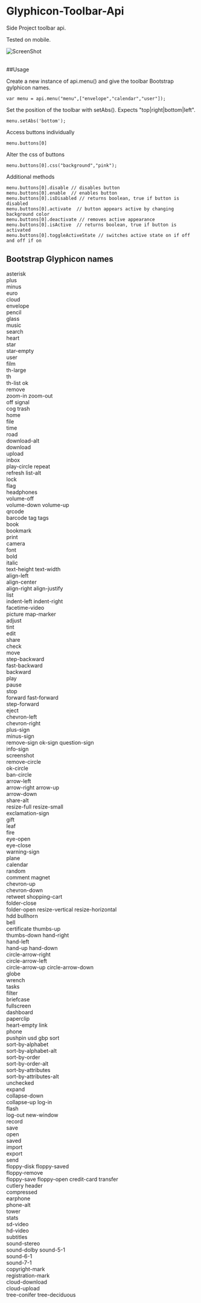# Glyphicon-Toolbar-Api
Side Project toolbar api.

Tested on mobile.

![ScreenShot](https://raw.github.com/ivorscott/Glyphicon-Toolbar-Api/master/images/toolbar.png)<br /><br />

##Usage

Create a new instance of api.menu() and give the toolbar Bootstrap gylphicon names.

```
var menu = api.menu("menu",["envelope","calendar","user"]);

```

Set the position of the toolbar with setAbs(). Expects "top|right|bottom|left".

```
menu.setAbs('bottom');
```

Access buttons individually

```
menu.buttons[0]
```

Alter the css of buttons

```
menu.buttons[0].css("background","pink");
```

Additional methods
```
menu.buttons[0].disable // disables button 
menu.buttons[0].enable  // enables button 
menu.buttons[0].isDisabled // returns boolean, true if button is disabled 
menu.buttons[0].activate  // button appears active by changing background color 
menu.buttons[0].deactivate // removes active appearance 
menu.buttons[0].isActive  // returns boolean, true if button is activated 
menu.buttons[0].toggleActiveState // switches active state on if off and off if on
```

## Bootstrap Glyphicon names

asterisk	
plus	
minus	
euro	
cloud	
envelope	
pencil	
glass	
music	
search	
heart	
star	
star-empty	
user	
film	
th-large	
th	
th-list	
ok	
remove	
zoom-in	
zoom-out	
off	
signal	
cog	
trash	
home	
file	
time	
road	
download-alt	
download	
upload	
inbox	
play-circle	
repeat	
refresh	
list-alt	
lock	
flag	
headphones	
volume-off	
volume-down	
volume-up	
qrcode	
barcode	
tag	
tags	
book	
bookmark	
print	
camera	
font	
bold	
italic	
text-height	
text-width	
align-left	
align-center	
align-right	
align-justify	
list	
indent-left	
indent-right	
facetime-video	
picture	
map-marker	
adjust	
tint	
edit	
share	
check	
move	
step-backward	
fast-backward	
backward	
play	
pause	
stop	
forward	
fast-forward	
step-forward	
eject	
chevron-left	
chevron-right	
plus-sign	
minus-sign	
remove-sign	
ok-sign	
question-sign	
info-sign	
screenshot	
remove-circle	
ok-circle	
ban-circle	
arrow-left	
arrow-right	
arrow-up	
arrow-down	
share-alt	
resize-full	
resize-small	
exclamation-sign	
gift	
leaf	
fire	
eye-open	
eye-close	
warning-sign	
plane	
calendar	
random	
comment	
magnet	
chevron-up	
chevron-down	
retweet	
shopping-cart	
folder-close	
folder-open	
resize-vertical	
resize-horizontal	
hdd	
bullhorn	
bell	
certificate	
thumbs-up	
thumbs-down	
hand-right	
hand-left	
hand-up	
hand-down	
circle-arrow-right	
circle-arrow-left	
circle-arrow-up	
circle-arrow-down	
globe	
wrench	
tasks	
filter	
briefcase	
fullscreen	
dashboard	
paperclip	
heart-empty	
link	
phone	
pushpin	
usd	
gbp	
sort	
sort-by-alphabet	
sort-by-alphabet-alt	
sort-by-order	
sort-by-order-alt	
sort-by-attributes	
sort-by-attributes-alt	
unchecked	
expand	
collapse-down	
collapse-up	
log-in	
flash	
log-out	
new-window	
record	
save	
open	
saved	
import	
export	
send	
floppy-disk	
floppy-saved	
floppy-remove	
floppy-save	
floppy-open	
credit-card	
transfer	
cutlery	
header	
compressed	
earphone	
phone-alt	
tower	
stats	
sd-video	
hd-video	
subtitles	
sound-stereo	
sound-dolby	
sound-5-1	
sound-6-1	
sound-7-1	
copyright-mark	
registration-mark	
cloud-download	
cloud-upload	
tree-conifer
tree-deciduous
